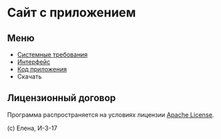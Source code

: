 # Сайт с приложением

## Меню

- [Системные требования](/sippoon/a/)
- [Интерфейс](/sippoon/b/)
- [Код приложения](/sippoon/c/)
- Скачать

## Лицензионный договор

Программа распространяется на условиях лицензии [Apache License](https://apache.org/licenses/LICENSE-2.0.txt).

(с) Елена, И-3-17
